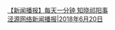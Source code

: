   
[【新闻播报】每天一分钟 知晓祁阳事](http://www.dianyue.me/archives/478/uica30l8lalbh53j/)  
[泾源网络新闻播报|2018年6月20日](http://www.dianyue.me/archives/583/lc2an1o1gpiu7iqb/)